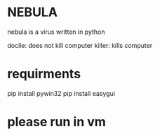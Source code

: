# NEBULA
nebula is a virus written in python

docile: does not kill computer
killer: kills computer

# requirments 

pip install pywin32
pip install easygui

# please run in vm
